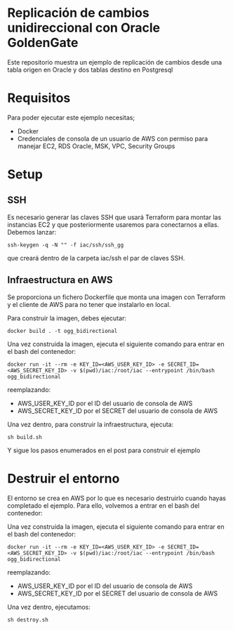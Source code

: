 # Replicación de cambios unidireccional con Oracle GoldenGate

Este repositorio muestra un ejemplo de replicación de cambios desde una tabla origen en Oracle y dos tablas destino en Postgresql

# Requisitos

Para poder ejecutar este ejemplo necesitas;

- Docker
- Credenciales de consola de un usuario de AWS con permiso para manejar EC2, RDS Oracle, MSK, VPC, Security Groups

# Setup

## SSH

Es necesario generar las claves SSH que usará Terraform para montar las instancias EC2 y que posteriormente usaremos para conectarnos a ellas. Debemos lanzar:

```
ssh-keygen -q -N "" -f iac/ssh/ssh_gg
```

que creará dentro de la carpeta iac/ssh el par de claves SSH.



## Infraestructura en AWS


Se proporciona un fichero Dockerfile que monta una imagen con Terraform y el cliente de AWS para no tener que instalarlo en local.

Para construir la imagen, debes ejecutar:

```
docker build . -t ogg_bidirectional
```

Una vez construida la imagen, ejecuta el siguiente comando para entrar en el bash del contenedor:

```
docker run -it --rm -e KEY_ID=<AWS_USER_KEY_ID> -e SECRET_ID=<AWS_SECRET_KEY_ID> -v $(pwd)/iac:/root/iac --entrypoint /bin/bash ogg_bidirectional
```

reemplazando:

- AWS_USER_KEY_ID por el ID del usuario de consola de AWS
- AWS_SECRET_KEY_ID por el SECRET del usuario de consola de AWS

Una vez dentro, para construir la infraestructura, ejecuta:

```
sh build.sh
```

Y sigue los pasos enumerados en el post para construir el ejemplo

# Destruir el entorno

El entorno se crea en AWS por lo que es necesario destruirlo cuando hayas completado el ejemplo. Para ello, volvemos a entrar en el bash del contenedor:

Una vez construida la imagen, ejecuta el siguiente comando para entrar en el bash del contenedor:

```
docker run -it --rm -e KEY_ID=<AWS_USER_KEY_ID> -e SECRET_ID=<AWS_SECRET_KEY_ID> -v $(pwd)/iac:/root/iac --entrypoint /bin/bash ogg_bidirectional
```

reemplazando:

- AWS_USER_KEY_ID por el ID del usuario de consola de AWS
- AWS_SECRET_KEY_ID por el SECRET del usuario de consola de AWS

Una vez dentro, ejecutamos:

```
sh destroy.sh
```


